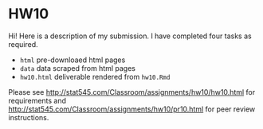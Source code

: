 # HW10

Hi! Here is a description of my submission. I have completed four tasks as required.

* `html` pre-downloaed html pages
* `data` data scraped from html pages
* `hw10.html` deliverable rendered from `hw10.Rmd`

Please see http://stat545.com/Classroom/assignments/hw10/hw10.html for requirements and http://stat545.com/Classroom/assignments/hw10/pr10.html for peer review instructions.
